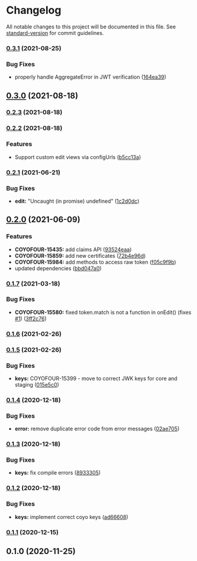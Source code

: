 # Changelog

All notable changes to this project will be documented in this file. See [standard-version](https://github.com/conventional-changelog/standard-version) for commit guidelines.

### [0.3.1](https://gitlab.com/coyoapp/plugins/adapter/compare/v0.3.0...v0.3.1) (2021-08-25)


### Bug Fixes

* properly handle AggregateError in JWT verification ([164ea39](https://gitlab.com/coyoapp/plugins/adapter/commit/164ea39765254149b275c663912e215b9b0578b0))

## [0.3.0](https://gitlab.com/coyoapp/plugins/adapter/compare/v0.2.3...v0.3.0) (2021-08-18)

### [0.2.3](https://gitlab.com/coyoapp/plugins/adapter/compare/v0.2.2...v0.2.3) (2021-08-18)

### [0.2.2](https://gitlab.com/coyoapp/plugins/adapter/compare/v0.2.1...v0.2.2) (2021-08-18)


### Features

* Support custom edit views via configUrls ([b5cc13a](https://gitlab.com/coyoapp/plugins/adapter/commit/b5cc13a0a7de43b16d6e04b315fd8f2204c00025))

### [0.2.1](https://gitlab.com/coyoapp/plugins/adapter/compare/v0.2.0...v0.2.1) (2021-06-21)


### Bug Fixes

* **edit:** "Uncaught (in promise) undefined" ([1c2d0dc](https://gitlab.com/coyoapp/plugins/adapter/commit/1c2d0dcba63e2109773f9d1d824f145c15daab58))

## [0.2.0](https://gitlab.com/coyoapp/plugins/adapter/compare/v0.1.7...v0.2.0) (2021-06-09)

### Features

* **COYOFOUR-15435:** add claims API ([93524eaa](https://gitlab.com/coyoapp/plugins/adapter/commit/93524eaa2ab6fa30839d9c6fa1aa3afa944efb0d))
* **COYOFOUR-15859:** add new certificates ([72b4e96d](https://gitlab.com/coyoapp/plugins/adapter/commit/72b4e96d802a462cdf0b803e33fbc52fa8d9cb4c))
* **COYOFOUR-15984:** add methods to access raw token ([f05c9f9b](https://gitlab.com/coyoapp/plugins/adapter/commit/f05c9f9b18c06c74cda52e522a01575eeac89fcc))
* updated dependencies ([bbd047a0](https://gitlab.com/coyoapp/plugins/adapter/commit/bbd047a004dfcd1e644023a836caf0d79f6313a1))

### [0.1.7](https://gitlab.com/coyoapp/plugins/adapter/compare/v0.1.6...v0.1.7) (2021-03-18)


### Bug Fixes

* **COYOFOUR-15580:** fixed token.match is not a function in onEdit() (fixes [#1](https://gitlab.com/coyoapp/plugins/adapter/issues/1)) ([3ff2c76](https://gitlab.com/coyoapp/plugins/adapter/commit/3ff2c7640b1e5cdcd31b41aad934f1386146bd42))

### [0.1.6](https://gitlab.com/coyoapp/plugins/adapter/compare/v0.1.5...v0.1.6) (2021-02-26)

### [0.1.5](https://gitlab.com/coyoapp/plugins/adapter/compare/v0.1.4...v0.1.5) (2021-02-26)


### Bug Fixes

* **keys:** COYOFOUR-15399 - move to correct JWK keys for core and staging ([015e5c0](https://gitlab.com/coyoapp/plugins/adapter/commit/015e5c05b6d18965837e1f64120fb1e8ec6c393d))

### [0.1.4](https://gitlab.com/coyoapp/plugins/adapter/compare/v0.1.3...v0.1.4) (2020-12-18)


### Bug Fixes

* **error:** remove duplicate error code from error messages ([02ae705](https://gitlab.com/coyoapp/plugins/adapter/commit/02ae70534384d4fc7be063da78b6bdabd5d9053e))

### [0.1.3](https://gitlab.com/coyoapp/plugins/adapter/compare/v0.1.2...v0.1.3) (2020-12-18)


### Bug Fixes

* **keys:** fix compile errors ([8933305](https://gitlab.com/coyoapp/plugins/adapter/commit/89333052b346c266f9e8c21fb200f4a8842a1274))

### [0.1.2](https://gitlab.com/coyoapp/plugins/adapter/compare/v0.1.1...v0.1.2) (2020-12-18)


### Bug Fixes

* **keys:** implement correct coyo keys ([ad66608](https://gitlab.com/coyoapp/plugins/adapter/commit/ad66608cd89699a1772cb5fe1c3594c42a4c87b9))

### [0.1.1](https://gitlab.com/coyoapp/plugins/adapter/compare/v0.1.0...v0.1.1) (2020-12-15)

## 0.1.0 (2020-11-25)
